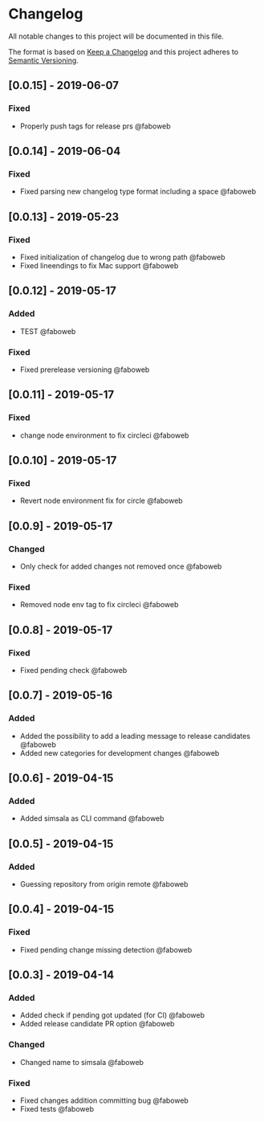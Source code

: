 # Changelog

All notable changes to this project will be documented in this file.

The format is based on [Keep a Changelog](http://keepachangelog.com/en/1.0.0/)
and this project adheres to [Semantic Versioning](http://semver.org/spec/v2.0.0.html).

<!-- SIMSALA --> <!-- DON'T DELETE, used for automatic changelog updates -->

## [0.0.15] - 2019-06-07

### Fixed

- Properly push tags for release prs @faboweb

## [0.0.14] - 2019-06-04

### Fixed

- Fixed parsing new changelog type format including a space @faboweb

## [0.0.13] - 2019-05-23

### Fixed

- Fixed initialization of changelog due to wrong path @faboweb
- Fixed lineendings to fix Mac support @faboweb

## [0.0.12] - 2019-05-17

### Added

- TEST @faboweb

### Fixed

- Fixed prerelease versioning @faboweb

## [0.0.11] - 2019-05-17

### Fixed

- change node environment to fix circleci @faboweb

## [0.0.10] - 2019-05-17

### Fixed

- Revert node environment fix for circle @faboweb

## [0.0.9] - 2019-05-17

### Changed

- Only check for added changes not removed once @faboweb

### Fixed

- Removed node env tag to fix circleci @faboweb

## [0.0.8] - 2019-05-17

### Fixed

- Fixed pending check @faboweb

## [0.0.7] - 2019-05-16

### Added

- Added the possibility to add a leading message to release candidates @faboweb
- Added new categories for development changes @faboweb

## [0.0.6] - 2019-04-15

### Added

- Added simsala as CLI command @faboweb

## [0.0.5] - 2019-04-15

### Added

- Guessing repository from origin remote @faboweb

## [0.0.4] - 2019-04-15

### Fixed

- Fixed pending change missing detection @faboweb

## [0.0.3] - 2019-04-14

### Added

- Added check if pending got updated (for CI) @faboweb
- Added release candidate PR option @faboweb

### Changed

- Changed name to simsala @faboweb

### Fixed

- Fixed changes addition committing bug @faboweb
- Fixed tests @faboweb
